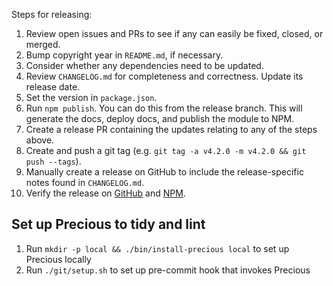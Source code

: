 Steps for releasing:

1. Review open issues and PRs to see if any can easily be fixed, closed, or
   merged.
2. Bump copyright year in `README.md`, if necessary.
3. Consider whether any dependencies need to be updated.
4. Review `CHANGELOG.md` for completeness and correctness. Update its
   release date.
5. Set the version in `package.json`.
6. Run `npm publish`. You can do this from the release branch. This will
   generate the docs, deploy docs, and publish the module to NPM.
7. Create a release PR containing the updates relating to any of the steps
   above.
8. Create and push a git tag (e.g. `git tag -a v4.2.0 -m v4.2.0 && git push
   --tags`).
9. Manually create a release on GitHub to include the release-specific
   notes found in `CHANGELOG.md`.
10. Verify the release on
    [GitHub](https://github.com/maxmind/minfraud-api-node/releases) and
    [NPM](https://npmjs.com/package/@maxmind/minfraud-api-node).

## Set up Precious to tidy and lint

1. Run `mkdir -p local && ./bin/install-precious local` to set up Precious locally
2. Run `./git/setup.sh` to set up pre-commit hook that invokes Precious
